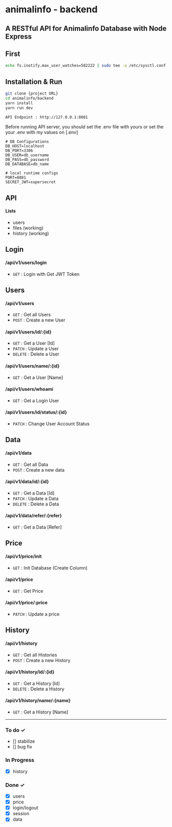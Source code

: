 # animalinfo - backend
A RESTful API for Animalinfo Database with Node Express
---

## First
```bash
echo fs.inotify.max_user_watches=582222 | sudo tee -a /etc/sysctl.conf && sudo sysctl -p
```

## Installation & Run
```bash
git clone {project URL}
cd animalinfo/backend
yarn install
yarn run dev

API Endpoint : http://127.0.0.1:8081
```


Before running API server, you should set the .env file with yours or set the your .env with my values on [.env]
```
# DB Configurations
DB_HOST=localhost
DB_PORT=3306
DB_USER=db_username
DB_PASS=db_password
DB_DATABASE=db_name

# local runtime configs
PORT=8081
SECRET_JWT=supersecret
```

## API

#### Lists
- users
- files (working)
- history (working)


Login
---
#### /api/v1/users/login
* `GET` : Login with Get JWT Token


Users
---
#### /api/v1/users
* `GET` : Get all Users
* `POST` : Create a new User

#### /api/v1/users/id/:{id}
* `GET` : Get a User [Id]
* `PATCH` : Update a User
* `DELETE` : Delete a User

#### /api/v1/users/name/:{id}
* `GET` : Get a User [Name]

#### /api/v1/users/whoami
* `GET` : Get a Login User

#### /api/v1/users/id/status/:{id}
* `PATCH` : Change User Account Status


Data
---
#### /api/v1/data
* `GET` : Get all Data
* `POST` : Create a new data

#### /api/v1/data/id/:{id}
* `GET` : Get a Data [Id]
* `PATCH` : Update a Data
* `DELETE` : Delete a Data

#### /api/v1/data/refer/:{refer}
* `GET` : Get a Data [Refer]


Price
---
#### /api/v1/price/init
* `GET` : Init Database (Create Column)

#### /api/v1/price
* `GET` : Get Price

#### /api/v1/price/:price
* `PATCH` : Update a price


History
---
#### /api/v1/history
* `GET` : Get all Histories
* `POST` : Create a new History

#### /api/v1/history/id/:{id}
* `GET` : Get a History [Id]
* `DELETE` : Delete a History

#### /api/v1/history/name/:{name}
* `GET` : Get a History [Name]


---

### To do ✓
- [] stabilize
- [] bug fix

### In Progress
- [x] history

### Done ✓
- [x] users
- [x] price
- [x] login/logout
- [x] session
- [x] data